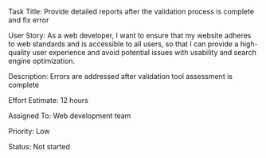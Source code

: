 Task Title: Provide detailed reports after the validation process is complete and fix error

User Story: As a web developer, I want to ensure that my website adheres to web standards and is accessible to all users, so that I can provide a high-quality user experience and avoid potential issues with usability and search engine optimization.

Description: Errors are addressed after validation tool assessment is complete

Effort Estimate: 12 hours

Assigned To: Web development team

Priority: Low

Status: Not started
